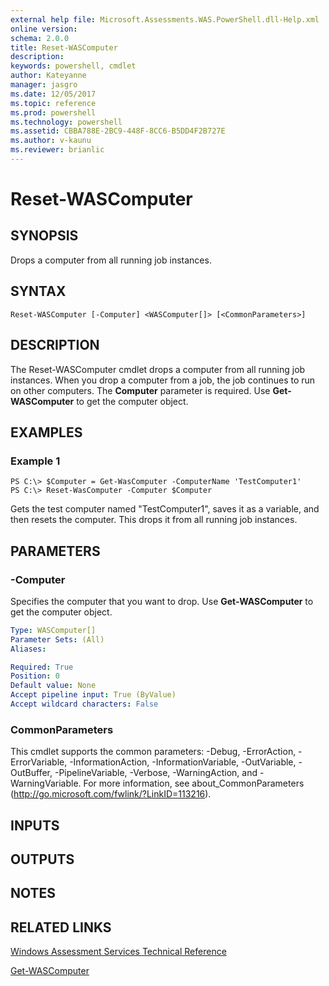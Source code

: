 ```yaml
---
external help file: Microsoft.Assessments.WAS.PowerShell.dll-Help.xml
online version: 
schema: 2.0.0
title: Reset-WASComputer
description: 
keywords: powershell, cmdlet
author: Kateyanne
manager: jasgro
ms.date: 12/05/2017
ms.topic: reference
ms.prod: powershell
ms.technology: powershell
ms.assetid: CBBA788E-2BC9-448F-8CC6-B5DD4F2B727E
ms.author: v-kaunu
ms.reviewer: brianlic
---
```


# Reset-WASComputer

## SYNOPSIS
Drops a computer from all running job instances.

## SYNTAX

```
Reset-WASComputer [-Computer] <WASComputer[]> [<CommonParameters>]
```

## DESCRIPTION
The Reset-WASComputer cmdlet drops a computer from all running job instances.
When you drop a computer from a job, the job continues to run on other computers.
The **Computer** parameter is required.
Use **Get-WASComputer** to get the computer object.

## EXAMPLES

### Example 1
```
PS C:\> $Computer = Get-WasComputer -ComputerName 'TestComputer1'
PS C:\> Reset-WasComputer -Computer $Computer
```

Gets the test computer named "TestComputer1", saves it as a variable, and then resets the computer.
This drops it from all running job instances.

## PARAMETERS

### -Computer
Specifies the computer that you want to drop.
Use **Get-WASComputer** to get the computer object.

```yaml
Type: WASComputer[]
Parameter Sets: (All)
Aliases: 

Required: True
Position: 0
Default value: None
Accept pipeline input: True (ByValue)
Accept wildcard characters: False
```

### CommonParameters
This cmdlet supports the common parameters: -Debug, -ErrorAction, -ErrorVariable, -InformationAction, -InformationVariable, -OutVariable, -OutBuffer, -PipelineVariable, -Verbose, -WarningAction, and -WarningVariable. For more information, see about_CommonParameters (http://go.microsoft.com/fwlink/?LinkID=113216).

## INPUTS

## OUTPUTS

## NOTES

## RELATED LINKS

[Windows Assessment Services Technical Reference](http://go.microsoft.com/fwlink/?LinkId=215628)

[Get-WASComputer](./Get-WASComputer.md)

